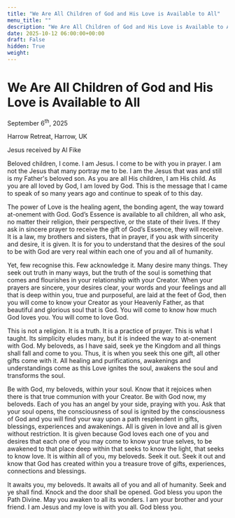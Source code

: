 ```yaml
---
title: "We Are All Children of God and His Love is Available to All"
menu_title: ""
description: "We Are All Children of God and His Love is Available to All"
date: 2025-10-12 06:00:00+00:00
draft: False
hidden: True
weight:
---
```

# We Are All Children of God and His Love is Available to All

September 6<sup>th</sup>, 2025

Harrow Retreat, Harrow, UK

Jesus received by Al Fike

Beloved children, I come. I am Jesus. I come to be with you in prayer. I am not the Jesus that many portray me to be. I am the Jesus that was and still is my Father's beloved son. As you are all His children, I am His child. As you are all loved by God, I am loved by God. This is the message that I came to speak of so many years ago and continue to speak of to this day.

The power of Love is the healing agent, the bonding agent, the way toward at-onement with God. God’s Essence is available to all children, all who ask, no matter their religion, their perspective, or the state of their lives. If they ask in sincere prayer to receive the gift of God’s Essence, they will receive. It is a law, my brothers and sisters, that in prayer, if you ask with sincerity and desire, it is given. It is for you to understand that the desires of the soul to be with God are very real within each one of you and all of humanity.

Yet, few recognise this. Few acknowledge it. Many desire many things. They seek out truth in many ways, but the truth of the soul is something that comes and flourishes in your relationship with your Creator. When your prayers are sincere, your desires clear, your words and your feelings and all that is deep within you, true and purposeful, are laid at the feet of God, then you will come to know your Creator as your Heavenly Father, as that beautiful and glorious soul that is God. You will come to know how much God loves you. You will come to love God.

This is not a religion. It is a truth. It is a practice of prayer. This is what I taught. Its simplicity eludes many, but it is indeed the way to at-onement with God. My beloveds, as I have said, seek ye the Kingdom and all things shall fall and come to you. Thus, it is when you seek this one gift, all other gifts come with it. All healing and purifications, awakenings and understandings come as this Love ignites the soul, awakens the soul and transforms the soul.

Be with God, my beloveds, within your soul. Know that it rejoices when there is that true communion with your Creator. Be with God now, my beloveds. Each of you has an angel by your side, praying with you. Ask that your soul opens, the consciousness of soul is ignited by the consciousness of God and you will find your way upon a path resplendent in gifts, blessings, experiences and awakenings. All is given in love and all is given without restriction. It is given because God loves each one of you and desires that each one of you may come to know your true selves, to be awakened to that place deep within that seeks to know the light, that seeks to know love. It is within all of you, my beloveds. Seek it out. Seek it out and know that God has created within you a treasure trove of gifts, experiences, connections and blessings.

It awaits you, my beloveds. It awaits all of you and all of humanity. Seek and ye shall find. Knock and the door shall be opened. God bless you upon the Path Divine. May you awaken to all its wonders. I am your brother and your friend. I am Jesus and my love is with you all. God bless you.
